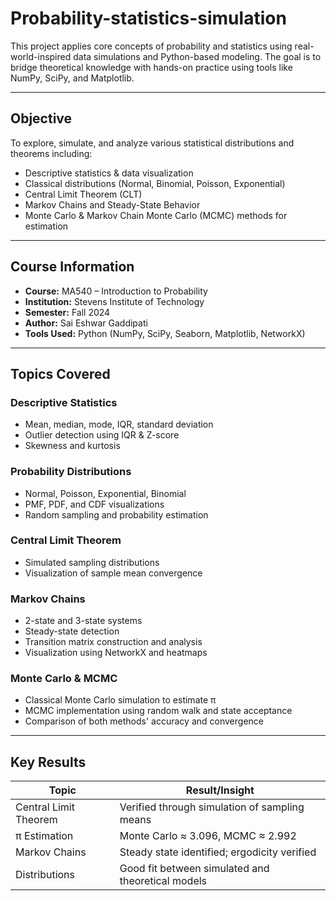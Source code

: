 # Probability-statistics-simulation

This project applies core concepts of probability and statistics using real-world-inspired data simulations and Python-based modeling. The goal is to bridge theoretical knowledge with hands-on practice using tools like NumPy, SciPy, and Matplotlib.

---

## Objective

To explore, simulate, and analyze various statistical distributions and theorems including:
- Descriptive statistics & data visualization
- Classical distributions (Normal, Binomial, Poisson, Exponential)
- Central Limit Theorem (CLT)
- Markov Chains and Steady-State Behavior
- Monte Carlo & Markov Chain Monte Carlo (MCMC) methods for estimation

---

## Course Information

- **Course:** MA540 – Introduction to Probability  
- **Institution:** Stevens Institute of Technology  
- **Semester:** Fall 2024  
- **Author:** Sai Eshwar Gaddipati  
- **Tools Used:** Python (NumPy, SciPy, Seaborn, Matplotlib, NetworkX)

---

## Topics Covered

### Descriptive Statistics
- Mean, median, mode, IQR, standard deviation
- Outlier detection using IQR & Z-score
- Skewness and kurtosis

### Probability Distributions
- Normal, Poisson, Exponential, Binomial
- PMF, PDF, and CDF visualizations
- Random sampling and probability estimation

### Central Limit Theorem
- Simulated sampling distributions
- Visualization of sample mean convergence

### Markov Chains
- 2-state and 3-state systems
- Steady-state detection
- Transition matrix construction and analysis
- Visualization using NetworkX and heatmaps

### Monte Carlo & MCMC
- Classical Monte Carlo simulation to estimate π
- MCMC implementation using random walk and state acceptance
- Comparison of both methods' accuracy and convergence

---

## Key Results

| Topic                 | Result/Insight                                     |
|---------------------  |----------------------------------------------------|
| Central Limit Theorem | Verified through simulation of sampling means      |
| π Estimation          | Monte Carlo ≈ 3.096, MCMC ≈ 2.992                  |
| Markov Chains         | Steady state identified; ergodicity verified       |
| Distributions         | Good fit between simulated and theoretical models  |


